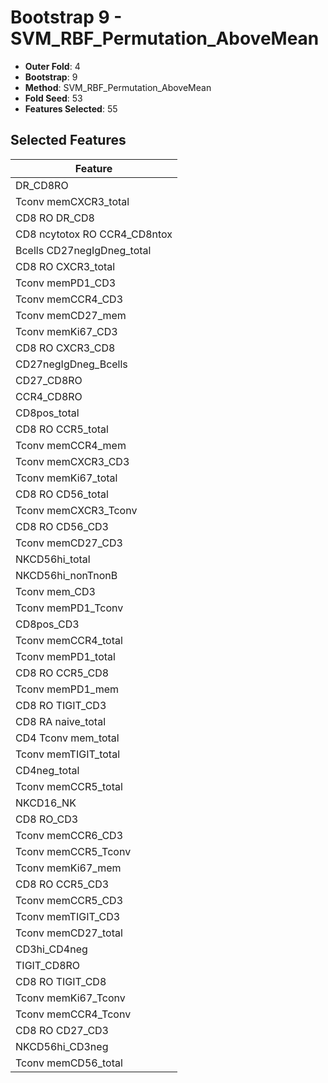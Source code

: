 # Bootstrap 9 - SVM_RBF_Permutation_AboveMean

- **Outer Fold**: 4
- **Bootstrap**: 9
- **Method**: SVM_RBF_Permutation_AboveMean
- **Fold Seed**: 53
- **Features Selected**: 55

## Selected Features

| Feature |
|---------|
| DR_CD8RO |
| Tconv memCXCR3_total |
| CD8 RO DR_CD8 |
| CD8 ncytotox RO CCR4_CD8ntox |
| Bcells CD27negIgDneg_total |
| CD8 RO CXCR3_total |
| Tconv memPD1_CD3 |
| Tconv memCCR4_CD3 |
| Tconv memCD27_mem |
| Tconv memKi67_CD3 |
| CD8 RO CXCR3_CD8 |
| CD27negIgDneg_Bcells |
| CD27_CD8RO |
| CCR4_CD8RO |
| CD8pos_total |
| CD8 RO CCR5_total |
| Tconv memCCR4_mem |
| Tconv memCXCR3_CD3 |
| Tconv memKi67_total |
| CD8 RO CD56_total |
| Tconv memCXCR3_Tconv |
| CD8 RO CD56_CD3 |
| Tconv memCD27_CD3 |
| NKCD56hi_total |
| NKCD56hi_nonTnonB |
| Tconv mem_CD3 |
| Tconv memPD1_Tconv |
| CD8pos_CD3 |
| Tconv memCCR4_total |
| Tconv memPD1_total |
| CD8 RO CCR5_CD8 |
| Tconv memPD1_mem |
| CD8 RO TIGIT_CD3 |
| CD8 RA naive_total |
| CD4 Tconv mem_total |
| Tconv memTIGIT_total |
| CD4neg_total |
| Tconv memCCR5_total |
| NKCD16_NK |
| CD8 RO_CD3 |
| Tconv memCCR6_CD3 |
| Tconv memCCR5_Tconv |
| Tconv memKi67_mem |
| CD8 RO CCR5_CD3 |
| Tconv memCCR5_CD3 |
| Tconv memTIGIT_CD3 |
| Tconv memCD27_total |
| CD3hi_CD4neg |
| TIGIT_CD8RO |
| CD8 RO TIGIT_CD8 |
| Tconv memKi67_Tconv |
| Tconv memCCR4_Tconv |
| CD8 RO CD27_CD3 |
| NKCD56hi_CD3neg |
| Tconv memCD56_total |
